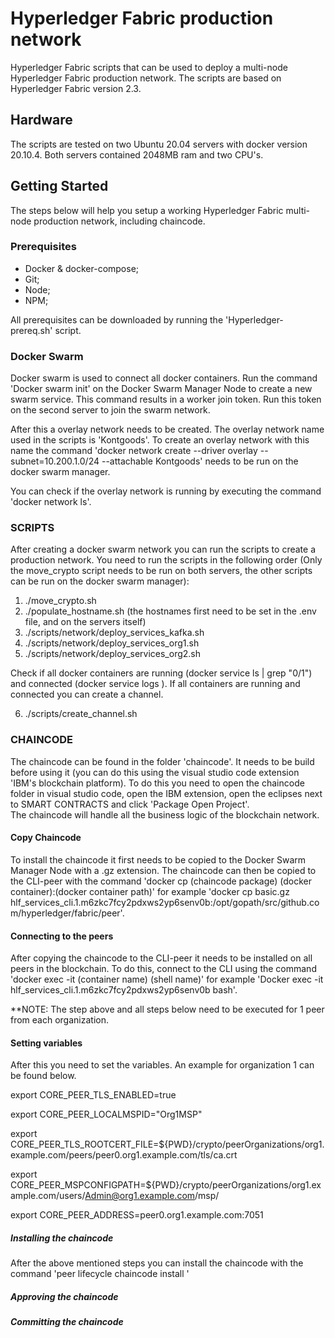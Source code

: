 # Hyperledger Fabric production network
Hyperledger Fabric scripts that can be used to deploy a multi-node Hyperledger Fabric production network. The scripts are based on Hyperledger Fabric version 2.3.

## Hardware
The scripts are tested on two Ubuntu 20.04 servers with docker version 20.10.4. Both servers contained 2048MB ram and two CPU's. 

## Getting Started
The steps below will help you setup a working Hyperledger Fabric multi-node production network, including chaincode. 

### Prerequisites
- Docker & docker-compose;
- Git;
- Node;
- NPM;

All prerequisites can be downloaded by running the 'Hyperledger-prereq.sh' script. 

### Docker Swarm
Docker swarm is used to connect all docker containers. Run the command 'Docker swarm init' on the Docker Swarm Manager Node to create a new swarm service. This command results in a worker join token. Run this token on the second server to join the swarm network. 

After this a overlay network needs to be created. The overlay network name used in the scripts is 'Kontgoods'. To create an overlay network with this name the command 'docker network create --driver overlay --subnet=10.200.1.0/24 --attachable Kontgoods' needs to be run on the docker swarm manager. 

You can check if the overlay network is running by executing the command 'docker network ls'. 

### SCRIPTS
After creating a docker swarm network you can run the scripts to create a production network. 
You need to run the scripts in the following order (Only the move_crypto script needs to be run on both servers, the other scripts can be run on the docker swarm manager):
1. ./move_crypto.sh
2. ./populate_hostname.sh (the hostnames first need to be set in the .env file, and on the servers itself)
3. ./scripts/network/deploy_services_kafka.sh
4. ./scripts/network/deploy_services_org1.sh
5. ./scripts/network/deploy_services_org2.sh

Check if all docker containers are running (docker service ls | grep "0/1") and connected (docker service logs <container id>).
If all containers are running and connected you can create a channel.

6. ./scripts/create_channel.sh

### CHAINCODE
The chaincode can be found in the folder 'chaincode'. It needs to be build before using it (you can do this using the visual studio code extension 'IBM's blockchain platform). To do this you need to open the chaincode folder in visual studio code, open the IBM extension, open the eclipses next to SMART CONTRACTS and click 'Package Open Project'.   
The chaincode will handle all the business logic of the blockchain network. 

#### Copy Chaincode
To install the chaincode it first needs to be copied to the Docker Swarm Manager Node with a .gz extension. The chaincode can then be copied to the CLI-peer with the command 'docker cp (chaincode package) (docker container):(docker container path)' for example 'docker cp basic.gz hlf_services_cli.1.m6zkc7fcy2pdxws2yp6senv0b:/opt/gopath/src/github.com/hyperledger/fabric/peer'. 

#### Connecting to the peers
After copying the chaincode to the CLI-peer it needs to be installed on all peers in the blockchain. To do this, connect to the CLI using the command 'docker exec -it (container name) (shell name)' for example 'Docker exec -it hlf_services_cli.1.m6zkc7fcy2pdxws2yp6senv0b bash'. 

**NOTE: The step above and all steps below need to be executed for 1 peer from each organization. 

#### Setting variables
After this you need to set the variables. An example for organization 1 can be found below.

export CORE_PEER_TLS_ENABLED=true
  
export CORE_PEER_LOCALMSPID="Org1MSP"
  
export CORE_PEER_TLS_ROOTCERT_FILE=${PWD}/crypto/peerOrganizations/org1.example.com/peers/peer0.org1.example.com/tls/ca.crt
  
export CORE_PEER_MSPCONFIGPATH=${PWD}/crypto/peerOrganizations/org1.example.com/users/Admin@org1.example.com/msp/
  
export CORE_PEER_ADDRESS=peer0.org1.example.com:7051

##### Installing the chaincode
After the above mentioned steps you can install the chaincode with the command 'peer lifecycle chaincode install <chaincode package>' 
  
  
##### Approving the chaincode
  
  
##### Committing the chaincode











